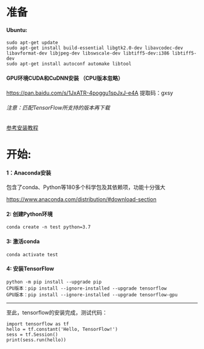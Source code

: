 # 准备

#### Ubuntu:

    sudo apt-get update
    sudo apt-get install build-essential libgtk2.0-dev libavcodec-dev libavformat-dev libjpeg-dev libswscale-dev libtiff5-dev:i386 libtiff5-dev
    sudo apt-get install autoconf automake libtool

#### GPU环境CUDA和CuDNN安装 （CPU版本忽略）

https://pan.baidu.com/s/1JxATR-4poggu1spJxJ-e4A 提取码：gxsy

###### 注意：匹配TensorFlow所支持的版本再下载
[参考安装教程](https://github.com/kebiao/deeplearning/blob/master/install/cuda_cudnn_install.md)


# 开始:

#### 1：Anaconda安装

包含了conda、Python等180多个科学包及其依赖项，功能十分强大

https://www.anaconda.com/distribution/#download-section

#### 2: 创建Python环境

    conda create -n test python=3.7

#### 3: 激活conda

    conda activate test

#### 4: 安装TensorFlow

    python -m pip install --upgrade pip
    CPU版本：pip install --ignore-installed --upgrade tensorflow
    GPU版本：pip install --ignore-installed --upgrade tensorflow-gpu


--------------------------------------------------------------------------

至此，tensorflow的安装完成，测试代码：

    import tensorflow as tf
    hello = tf.constant('Hello, TensorFlow!')
    sess = tf.Session()
    print(sess.run(hello))



